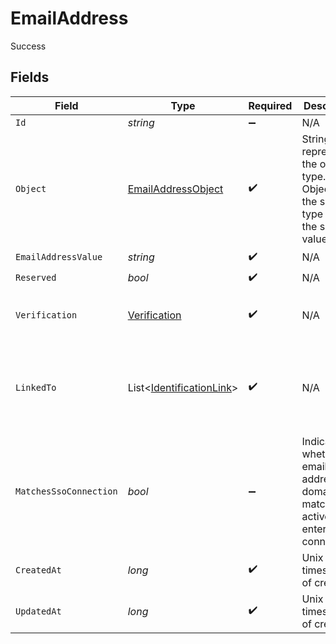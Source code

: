 # EmailAddress

Success


## Fields

| Field                                                                                  | Type                                                                                   | Required                                                                               | Description                                                                            | Example                                                                                |
| -------------------------------------------------------------------------------------- | -------------------------------------------------------------------------------------- | -------------------------------------------------------------------------------------- | -------------------------------------------------------------------------------------- | -------------------------------------------------------------------------------------- |
| `Id`                                                                                   | *string*                                                                               | :heavy_minus_sign:                                                                     | N/A                                                                                    | email_id_56789                                                                         |
| `Object`                                                                               | [EmailAddressObject](../../Models/Components/EmailAddressObject.md)                    | :heavy_check_mark:                                                                     | String representing the object's type. Objects of the same type share the same value.<br/> | email_address                                                                          |
| `EmailAddressValue`                                                                    | *string*                                                                               | :heavy_check_mark:                                                                     | N/A                                                                                    | example@clerk.com                                                                      |
| `Reserved`                                                                             | *bool*                                                                                 | :heavy_check_mark:                                                                     | N/A                                                                                    | false                                                                                  |
| `Verification`                                                                         | [Verification](../../Models/Components/Verification.md)                                | :heavy_check_mark:                                                                     | N/A                                                                                    | {<br/>"status": "verified",<br/>"strategy": "admin"<br/>}                              |
| `LinkedTo`                                                                             | List<[IdentificationLink](../../Models/Components/IdentificationLink.md)>              | :heavy_check_mark:                                                                     | N/A                                                                                    | [<br/>{<br/>"type": "oauth_google",<br/>"id": "link_12345"<br/>}<br/>]                 |
| `MatchesSsoConnection`                                                                 | *bool*                                                                                 | :heavy_minus_sign:                                                                     | Indicates whether this email address domain matches an active enterprise connection.<br/> |                                                                                        |
| `CreatedAt`                                                                            | *long*                                                                                 | :heavy_check_mark:                                                                     | Unix timestamp of creation<br/>                                                        | 1615458901                                                                             |
| `UpdatedAt`                                                                            | *long*                                                                                 | :heavy_check_mark:                                                                     | Unix timestamp of creation<br/>                                                        | 1615459001                                                                             |